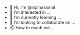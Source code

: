 - 👋 Hi, I’m @ispinasional
- 👀 I’m interested in ...
- 🌱 I’m currently learning ...
- 💞️ I’m looking to collaborate on ...
- 📫 How to reach me ...

<!---
ispinasional/ispinasional is a ✨ special ✨ repository because its `README.md` (this file) appears on your GitHub profile.
You can click the Preview link to take a look at your changes.
--->

